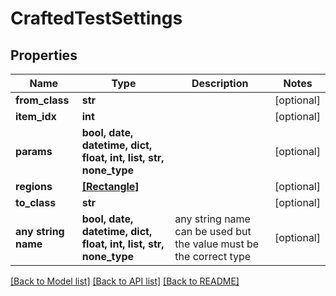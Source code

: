 # CraftedTestSettings


## Properties
Name | Type | Description | Notes
------------ | ------------- | ------------- | -------------
**from_class** | **str** |  | [optional] 
**item_idx** | **int** |  | [optional] 
**params** | **bool, date, datetime, dict, float, int, list, str, none_type** |  | [optional] 
**regions** | [**[Rectangle]**](Rectangle.md) |  | [optional] 
**to_class** | **str** |  | [optional] 
**any string name** | **bool, date, datetime, dict, float, int, list, str, none_type** | any string name can be used but the value must be the correct type | [optional]

[[Back to Model list]](../README.md#documentation-for-models) [[Back to API list]](../README.md#documentation-for-api-endpoints) [[Back to README]](../README.md)


